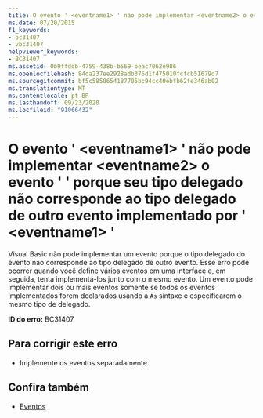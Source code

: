```yaml
---
title: O evento ' <eventname1> ' não pode implementar <eventname2> o evento ' ' porque seu tipo delegado não corresponde ao tipo delegado de outro evento implementado por ' <eventname1> '
ms.date: 07/20/2015
f1_keywords:
- bc31407
- vbc31407
helpviewer_keywords:
- BC31407
ms.assetid: 0b9ffddb-4759-438b-b569-beac7062e986
ms.openlocfilehash: 84da237ee2928adb376d1f475010fcfcb51679d7
ms.sourcegitcommit: bf5c5850654187705bc94cc40ebfb62fe346ab02
ms.translationtype: MT
ms.contentlocale: pt-BR
ms.lasthandoff: 09/23/2020
ms.locfileid: "91066432"
---
```

# <a name="event-eventname1-cannot-implement-event-eventname2-because-its-delegate-type-does-not-match-the-delegate-type-of-another-event-implemented-by-eventname1"></a>O evento ' \<eventname1> ' não pode implementar \<eventname2> o evento ' ' porque seu tipo delegado não corresponde ao tipo delegado de outro evento implementado por ' \<eventname1> '

Visual Basic não pode implementar um evento porque o tipo delegado do evento não corresponde ao tipo delegado de outro evento. Esse erro pode ocorrer quando você define vários eventos em uma interface e, em seguida, tenta implementá-los junto com o mesmo evento. Um evento pode implementar dois ou mais eventos somente se todos os eventos implementados forem declarados usando a `As` sintaxe e especificarem o mesmo tipo de delegado.  
  
 **ID do erro:** BC31407  
  
## <a name="to-correct-this-error"></a>Para corrigir este erro  
  
- Implemente os eventos separadamente.  
  
## <a name="see-also"></a>Confira também

- [Eventos](../programming-guide/language-features/events/index.md)
